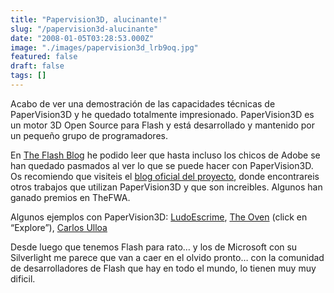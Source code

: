 ```yaml
---
title: "Papervision3D, alucinante!"
slug: "/papervision3d-alucinante"
date: "2008-01-05T03:28:53.000Z"
image: "./images/papervision3d_lrb9oq.jpg"
featured: false
draft: false
tags: []
---
```



Acabo de ver una demostración de las capacidades técnicas de PaperVision3D y he quedado totalmente impresionado. PaperVision3D es un motor 3D Open Source para Flash y está desarrollado y mantenido por un pequeño grupo de programadores.

En [The Flash Blog](http://theflashblog.com/) he podido leer que hasta incluso los chicos de Adobe se han quedado pasmados al ver lo que se puede hacer con PaperVision3D. Os recomiendo que visiteis el [blog oficial del proyecto](http://blog.papervision3d.org/), donde encontrareis otros trabajos que utilizan PaperVision3D y que son increibles. Algunos han ganado premios en TheFWA.

Algunos ejemplos con PaperVision3D: [LudoEscrime](http://www.ludoescrime.com/), [The Oven](http://theovenreinvented.com/) (click en “Explore”), [Carlos Ulloa](http://www.carlosulloa.com/2008)

Desde luego que tenemos Flash para rato… y los de Microsoft con su Silverlight me parece que van a caer en el olvido pronto… con la comunidad de desarrolladores de Flash que hay en todo el mundo, lo tienen muy muy dificil.



